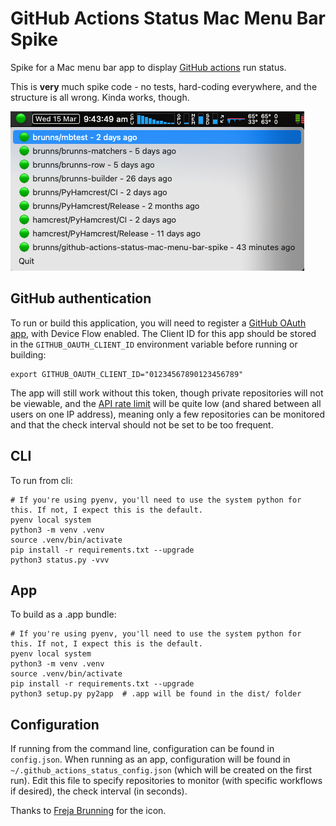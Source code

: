 # GitHub Actions Status Mac Menu Bar Spike

Spike for a Mac menu bar app to display [GitHub actions](https://pinboard.in/u:brunns/t:github-actions) run status.

This is **very** much spike code - no tests, hard-coding everywhere, and the structure is all wrong. Kinda works, though.

![image](docs/images/screenshot.png)

## GitHub authentication

To run or build this application, you will need to register a
[GitHub OAuth app](https://docs.github.com/en/apps/oauth-apps/building-oauth-apps/creating-an-oauth-app), with Device
Flow enabled. The Client ID for this app should be stored in the `GITHUB_OAUTH_CLIENT_ID` environment variable before
running or building:

```shell
export GITHUB_OAUTH_CLIENT_ID="01234567890123456789"
```

The app will still work without this token, though private repositories will not be viewable, and the
[API rate limit](https://docs.github.com/en/rest/overview/resources-in-the-rest-api#rate-limiting) will be quite low
(and shared between all users on one IP address), meaning only a few repositories can be monitored and that the check
interval should not be set to be too frequent.

## CLI

To run from cli:

```shell
# If you're using pyenv, you'll need to use the system python for this. If not, I expect this is the default.
pyenv local system  
python3 -m venv .venv
source .venv/bin/activate
pip install -r requirements.txt --upgrade
python3 status.py -vvv
```

## App

To build as a .app bundle:

```shell
# If you're using pyenv, you'll need to use the system python for this. If not, I expect this is the default.
pyenv local system  
python3 -m venv .venv
source .venv/bin/activate
pip install -r requirements.txt --upgrade
python3 setup.py py2app  # .app will be found in the dist/ folder
```

## Configuration

If running from the command line, configuration can be found in `config.json`. When running as an app,
configuration will be found in `~/.github_actions_status_config.json` (which will be created on the first
run). Edit this file to specify repositories to monitor (with specific workflows if desired), the check interval (in 
seconds).

Thanks to [Freja Brunning](https://twitter.com/freja_brunning) for the icon.
